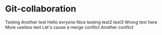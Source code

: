 # Git-collaboration
Testing 
Another test
Hello evryone
Nice testing
test2
test3
Wrong text here
More useless text
Let's cause a merge conflict
Another conflict